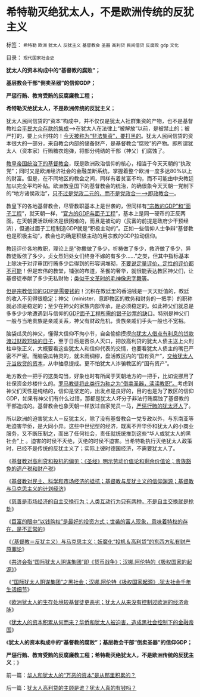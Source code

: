 # 希特勒灭绝犹太人，不是欧洲传统的反犹主义

标签： `希特勒` `欧洲` `犹太人` `反犹主义` `基督教会` `圣器` `高利贷` `民间借贷` `反腐败` `gdp` `文化` 

目录： `现代国家社会史`

**犹太人的资本构成中的“基督教的腐败”；**

**基层教会干部“倒卖圣器”的信仰GDP；**

**严惩行贿、教育受贿的反腐廉教工程；**

**希特勒灭绝犹太人，不是欧洲传统的反犹主义**；

犹太人民间信贷的“资本”构成中，并不仅仅是犹太人社群集资的产物，也不是基督教社会[平民大众存款的集成](../../../2011/6/23/高利贷是风险投资；有息存款的本质就是高利贷；.md)——>在犹太人在法律上“被解放”以前，是被禁止的；被严打的，要上火刑柱的！[今天被称为“非法集资”，要打黑的](../../../2011/5/11/生意好做自然房价暴跌，市盈率暴跌.md)。犹太人民间信贷的资本很大的一部分，来自教会内部的储备财产，是基督教会“腐败”的产物。即所谓犹太人（资本家）行贿糖衣炮弹，将部分纯结的干部（神父）们腐蚀了。

[教皇帝国统治下的基督教会](../../../2011/1/24/什么是法治？中世纪道德法庭公信力何来？.md)，既是欧洲政治信仰的核心，相当于今天天朝的“执政党”；同时又是欧洲经济社会的金融垄断系统，掌握着整个欧洲一度多达80%以上的财富。但是，在不同地区的教会之间，同样有着贫富不均，而不可能由中央教廷加以完全平均补贴。欧洲教皇国下的基督教会的统治，的确很象今天天朝一党制下的“地方诸侯政治”，[只不过是党政二元的，而不是党政合一——>即政教合一](../../../2010/12/23/为什么基督教仇恨进化论？.md)。

教皇下的各地基督教会，尽管教职基本上是世袭的，但同样有[“宗教的GDP”和“面子工程](../../../2010/4/14/金字塔王朝的面子工程如南柯一梦.md)”，就天朝一样，“[官方的GDP与面子工程](../../../2009/12/27/面子工程和奴才经济.md)”，基本上是同一硬币的正反两面。在天朝要活跃经济是很困难的，而且是被动的（民富的前提是政府少干预经济），但通过面子工程制造GDP就是“积极主动的”。正如一些信仰人士争辩“基督教也是积极主动”，教会也的确是积极主动的用宗教的GDP拉动信仰。

教廷评价各地教职，理论上是“弥撒做了多少，祈祷做了多少，救济做了多少，异教徒贩依了多少，贞女烈妇处女们终身不嫁的有多少……”之类，但其中指标基本上除决于对评审团行贿多少后得到的形容词堆砌，[不要说定量评价，定性的评价都不可能](../../../2009/12/2/混！中庸之道的策源地.md)！但是宏伟的教堂，铺张的布道，圣餐的奢华，就很能表达教区神父们，让基督徒奉献了多少无私财物；[类似于文革时的毛神像忠字舞等](../../../2009/7/3/看看毛主席是怎样发动文革反腐的.md)。

[但是宗教信仰的GDP是需要钱的](http://hi.baidu.com/darthchn/blog/item/36936ecb167ce64bf31fe743.html)！沉积在教廷里的香油钱是一天天贬值的，教廷的收入不见得很稳定；神父（minister，意即教区的教务和财务的一把手）的职称就必须是稳定的；至少在神父的家族内部传承，是必须稳定的。如此神父们就总是多多少少地遭遇到与信仰的[GDP面子工程所需的银子钞票的缺](../../../2009/2/13/财政和金融双料危机共振.md)口。特别是神父们一般与当地贵族是亲戚关系，神父有财政危机，贵族亲戚们手头一般也不宽裕。

脑袋瓜灵的神父，懂得大信仰不拘小节，自会偷偷摸摸[向犹太人借点有利息的贷款渡过财政短缺的日子](../../../2011/8/13/高利贷救世界；金融垄断是命门.md)，至于日后是否杀人灭口，把放高利贷的犹太人债主送上火刑柱申张正义，大概要看这些犹太人和信仰代表的交情，也要看犹太人债主的嘴巴严密不严密。而脑袋瓜特灵的，就未雨绸缪，盘活教区内的“国有资产”，[交给犹太人充当放贷的资本](../../../2011/6/5/利率，凯撒，西塞罗，威尼斯商人，纳粹，犹太人和货币战争.md)，从中抽息提成。更不怕犹太人诈骗教区的“国有资产”。

地方教会一把手的这类勾当，好象也时有所闻于天朝地方的一把手，比如说挪用了社保资金炒楼什么的。[罗马教徒将此类行为称之为“倒卖圣器，渎渎教职”。](../../../2011/1/23/五四愚昧精神和中世纪道德法庭.md)考虑到神父们天性是纯结的，信仰是坚定的，出发点是良好的，目的也是为了教区的信仰GDP，如果有神父们有什么过错，那都是犹太人坏分子非法行贿腐蚀了基督教的干部造成的。基督教会也象天朝一样放过自家党员一马，[严惩行贿的犹太坏人](../../../2011/3/12/“妖魔化希特勒”掩盖了危险的社会规律.md)了。

所以欧洲的迫害犹太人－反犹主义，除了没有基督教会一党专政以外，与东南亚等地迫害华侨，是大同小异。这些中世纪型的经济，既离不开华侨和犹太人的小商业服务，又不断压制之，而出了任何社会，责任就统统推到这些“华人或犹太人的黑社会”上
。迫害的时侯不灭绝，灭绝的时侯不迫害。当希特勒执行灭绝犹太人政策时，已经不是传统的反犹主义了；实际上彼时德国经济，不需要犹太人了。

《[基督教对高利贷和投机的偏见；《圣经》明示劳动价值论和剩余价值论；贵族豁免的遗产税和财产税](../../../2011/8/26/基督教对高利贷和投机的偏见.md)》

《[基督教对民主、科学和市场经济的抵抗；基督教与反犹主义的信仰渊源；基督教与马克思主义的计划经济](../../../2011/8/26/基督教对民主、科学和市场经济的顽强抵抗.md)》

《[慈善是市场经济的自主交换行为；人类互动行为只有两种，不是自主交换就是抢劫](../../../2011/8/26/慈善捐献是市场经济的自主交换行为.md)》

《[巨富的眼中“以钱购权”是最好的投资方式；世袭的富人现象，意味着特权的存在，是不正常的](../../../2011/8/26/世袭的富人现象，意味着特权的存在.md)》

《[（基督教＝反犹主义）与马克思主义；妖魔化“投机＆高利贷”的东西方私有财产原罪论](../../../2011/8/27/基督教的反犹主义和马克思主义.md)》

《[共济会指“国际犹太人阴谋集团”即《货币战争》；汉娜.阿伦特的《极权国家的起源》](../../../2011/8/27/共济会指“国际犹太人阴谋集团”即《货币战争》.md)》

《[“国际犹太人阴谋集团”之黑社会；汉娜.阿伦特《极权国家起源》.犹太社会千年生活细节](../../../2011/8/27/国际犹太人共济会千年生活细节.md)》

《[欧洲犹太人的生存处境较基督徒更恶劣；犹太人从来没有控制过欧洲的经济命脉](../../../2011/8/28/犹太人从来没有控制欧洲的经济命脉.md)》

《[犹太人的资本积累从何而来？华侨和犹太人被迫害，造成黑社会控制下的金融帝国](../../../2011/8/28/华人和犹太人的“万恶的资本”是从那里积累的？.md)》

《**犹太人的资本构成中的“基督教的腐败”；基层教会干部“倒卖圣器”的信仰GDP；**

**严惩行贿、教育受贿的反腐廉教工程；希特勒灭绝犹太人，不是欧洲传统的反犹主义**；》

前一篇：[华人和犹太人的“万恶的资本”是从那里积累的？](../../../2011/8/28/华人和犹太人的“万恶的资本”是从那里积累的？.md)

后一篇：[犹太人高利贷的主顾是谁？犹太人真的有钱吗？](../../../2011/8/28/犹太人高利贷的主顾是谁？犹太人真的有钱吗？.md)